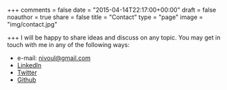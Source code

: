+++
comments = false
date = "2015-04-14T22:17:00+00:00"
draft = false
noauthor = true
share = false
title = "Contact"
type = "page"
image = "img/contact.jpg"

+++
I will be happy to share ideas and discuss on any topic. You may get in touch with me in any of the following ways:

  * e-mail: nivoul@gmail.com
  * [LinkedIn](https://www.linkedin.com/in/nikos-voulgaris-44455546/)
  * [Twitter](https://twitter.com/nivoul)
  * [Github](https://github.com/nvoulgaris)
